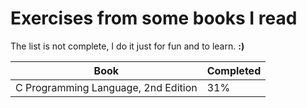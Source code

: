 # Exercises from some books I read
The list is not complete, I do it just for fun and to learn. **:)**

| Book | Completed |
| ------ | ------ |
| C Programming Language, 2nd Edition | 31% |
